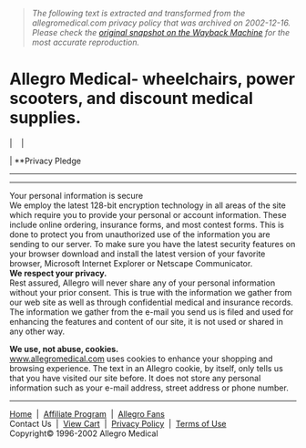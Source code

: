 > *The following text is extracted and transformed from the allegromedical.com privacy policy that was archived on 2002-12-16. Please check the [original snapshot on the Wayback Machine](https://web.archive.org/web/20021216220825id_/http%3A//www.allegromedical.com/Home/Privacy_Policy.asp) for the most accurate reproduction.*

# Allegro Medical- wheelchairs, power scooters, and discount medical supplies.

|    | 

  
| **Privacy Pledge  
******  
---  
Your personal information is secure   
We employ the latest 128-bit encryption technology in all areas of the site which require you to provide your personal or account information. These include online ordering, insurance forms, and most contest forms. This is done to protect you from unauthorized use of the information you are sending to our server. To make sure you have the latest security features on your browser download and install the latest version of your favorite browser, Microsoft Internet Explorer or Netscape Communicator.   
**We respect your privacy.**  
Rest assured, Allegro will never share any of your personal information without your prior consent. This is true with the information we gather from our web site as well as through confidential medical and insurance records. The information we gather from the e-mail you send us is filed and used for enhancing the features and content of our site, it is not used or shared in any other way. 

**We use, not abuse, cookies.**  
www.allegromedical.com uses cookies to enhance your shopping and browsing experience. The text in an Allegro cookie, by itself, only tells us that you have visited our site before. It does not store any personal information such as your e-mail address, street address or phone number.   
  
* * *

[Home](https://web.archive.org/web/20021216220825id_/http%3A//www.allegromedical.com/default.asp)  |  [Affiliate Program](https://web.archive.org/web/20021216220825id_/http%3A//www.allegromedical.com/Affiliate/AffiliateIntro.asp)  |  [Allegro Fans](https://web.archive.org/web/20021216220825id_/http%3A//www.allegromedical.com/Home/Allegrofans.asp)     
Contact Us  |  [View Cart](https://web.archive.org/web/20021216220825id_/http%3A//www.allegromedical.com/Cart/View.asp)  |  [Privacy Policy](https://web.archive.org/web/20021216220825id_/http%3A//www.allegromedical.com/Home/Privacy_Policy.asp)  |  [Terms of Use](https://web.archive.org/web/20021216220825id_/http%3A//www.allegromedical.com/Home/Legal.asp)   
Copyright© 1996-2002 Allegro Medical   
 
